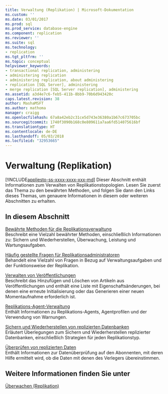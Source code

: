 ```yaml
---
title: Verwaltung (Replikation) | Microsoft-Dokumentation
ms.custom: ''
ms.date: 03/01/2017
ms.prod: sql
ms.prod_service: database-engine
ms.component: replication
ms.reviewer: ''
ms.suite: sql
ms.technology:
- replication
ms.tgt_pltfrm: ''
ms.topic: conceptual
helpviewer_keywords:
- transactional replication, administering
- administering replication
- administering replication, about administering
- replication [SQL Server], administering
- merge replication [SQL Server replication], administering
ms.assetid: a3d4e7c6-feb5-411b-8bb9-70b6d943420c
caps.latest.revision: 38
author: MashaMSFT
ms.author: mathoma
manager: craigg
ms.openlocfilehash: 67a8a42eb2c31ce5d743e36380a1b67c673705bc
ms.sourcegitcommit: 1740f3090b168c0e809611a7aa6fd514075616bf
ms.translationtype: HT
ms.contentlocale: de-DE
ms.lasthandoff: 05/03/2018
ms.locfileid: "32953665"
---
```

# <a name="administration-replication"></a>Verwaltung (Replikation)
[!INCLUDE[appliesto-ss-xxxx-xxxx-xxx-md](../../../includes/appliesto-ss-xxxx-xxxx-xxx-md.md)]
  Dieser Abschnitt enthält Informationen zum Verwalten von Replikationstopologien. Lesen Sie zuerst das Thema zu den bewährten Methoden, und folgen Sie dann den Links dieses Themas, um genauere Informationen in diesem oder weiteren Abschnitten zu erhalten.  
  
## <a name="in-this-section"></a>In diesem Abschnitt  
 [Bewährte Methoden für die Replikationsverwaltung](../../../relational-databases/replication/administration/best-practices-for-replication-administration.md)  
 Beschreibt eine Vielzahl bewährter Methoden, einschließlich Informationen zu: Sichern und Wiederherstellen, Überwachung, Leistung und Wartungsaufgaben.  
  
 [Häufig gestellte Fragen für Replikationsadministratoren](../../../relational-databases/replication/administration/frequently-asked-questions-for-replication-administrators.md)  
 Behandelt eine Vielzahl von Fragen in Bezug auf Verwaltungsaufgaben und der Funktionsweise der Replikation.  
  
 [Verwalten von Veröffentlichungen](../../../relational-databases/replication/publish/maintain-publications.md)  
 Beschreibt das Hinzufügen und Löschen von Artikeln aus Veröffentlichungen und enthält eine Liste mit Eigenschaftsänderungen, bei denen eine erneute Initialisierung oder das Generieren einer neuen Momentaufnahme erforderlich ist.  
  
 [Replikations-Agent-Verwaltung](../../../relational-databases/replication/agents/replication-agent-administration.md)  
 Enthält Informationen zu Replikations-Agents, Agentprofilen und der Verwendung von Warnungen.  
  
 [Sichern und Wiederherstellen von replizierten Datenbanken](../../../relational-databases/replication/administration/back-up-and-restore-replicated-databases.md)  
 Erläutert Überlegungen zum Sichern und Wiederherstellen replizierter Datenbanken, einschließlich Strategien für jeden Replikationstyp.  
  
 [Überprüfen von replizierten Daten](../../../relational-databases/replication/validate-replicated-data.md)  
 Enthält Informationen zur Datenüberprüfung auf den Abonnenten, mit deren Hilfe ermittelt wird, ob die Daten mit denen des Verlegers übereinstimmen.  
  
## <a name="see-also"></a>Weitere Informationen finden Sie unter  
 [Überwachen &#40;Replikation&#41;](../../../relational-databases/replication/monitor/monitoring-replication.md)  
  
  
